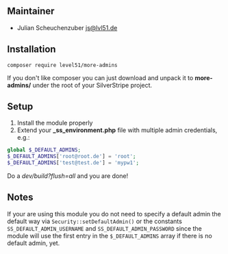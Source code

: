 ## Maintainer
* Julian Scheuchenzuber <js@lvl51.de>

## Installation
```
composer require level51/more-admins

```

If you don't like composer you can just download and unpack it to **more-admins/** under the root of your SilverStripe project.

## Setup
1. Install the module properly
2. Extend your **_ss_environment.php** file with multiple admin credentials, e.g.:
```php
global $_DEFAULT_ADMINS;
$_DEFAULT_ADMINS['root@root.de'] = 'root';
$_DEFAULT_ADMINS['test@test.de'] = 'mypw1';
```
Do a *dev/build?flush=all* and you are done!

## Notes
If your are using this module you do not need to specify a default admin the default way via `Security::setDefaultAdmin()` or the constants `SS_DEFAULT_ADMIN_USERNAME` and `SS_DEFAULT_ADMIN_PASSWORD` since the module will use the first entry in the `$_DEFAULT_ADMINS` array if there is no default admin, yet.

